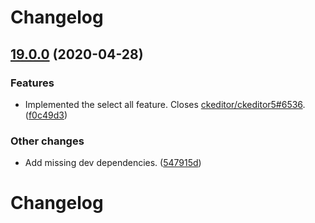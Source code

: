 Changelog
=========

## [19.0.0](https://github.com/ckeditor/ckeditor5-select-all/tree/v19.0.0) (2020-04-28)

### Features

* Implemented the select all feature. Closes [ckeditor/ckeditor5#6536](https://github.com/ckeditor/ckeditor5/issues/6536). ([f0c49d3](https://github.com/ckeditor/ckeditor5-select-all/commit/f0c49d3))

### Other changes

* Add missing dev dependencies. ([547915d](https://github.com/ckeditor/ckeditor5-select-all/commit/547915d))


Changelog
=========
